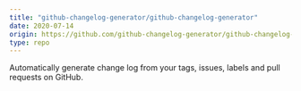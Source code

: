 ```yaml
---
title: "github-changelog-generator/github-changelog-generator"
date: 2020-07-14
origin: https://github.com/github-changelog-generator/github-changelog-generator
type: repo
---
```


Automatically generate change log from your tags, issues, labels and pull requests on GitHub.